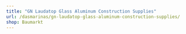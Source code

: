 ```yaml
---
title: "GN Laudatop Glass Aluminum Construction Supplies"
url: /dasmarinas/gn-laudatop-glass-aluminum-construction-supplies/
shop: Baumarkt
---
```

